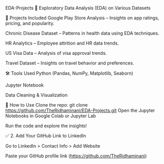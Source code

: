 EDA-Projects
🚀 Exploratory Data Analysis (EDA) on Various Datasets

📂 Projects Included
Google Play Store Analysis – Insights on app ratings, pricing, and popularity.

Chronic Disease Dataset – Patterns in health data using EDA techniques.

HR Analytics – Employee attrition and HR data trends.

US Visa Data – Analysis of visa approval trends.

Travel Dataset – Insights on travel behavior and preferences.

🛠️ Tools Used
Python (Pandas, NumPy, Matplotlib, Seaborn)

Jupyter Notebook

Data Cleaning & Visualization

📌 How to Use
Clone the repo:
git clone https://github.com/TheRidhaminani/EDA-Projects.git
Open the Jupyter Notebooks in Google Colab or Jupyter Lab

Run the code and explore the insights!

✅ 2. Add Your GitHub Link to LinkedIn

Go to LinkedIn > Contact Info > Add Website

Paste your GitHub profile link (https://github.com/TheRidhaminani)
